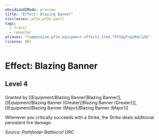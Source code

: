 ```yaml
---
obsidianUIMode: preview
title: "Effect: Blazing Banner"
cssclasses: pf2e,pf2e-spell
tags:
  - trait/
  - remaster
aliases: "Compendium.pf2e.equipment-effects.Item.7FPIQyPcq2R4L1ZQ"
license: ORC
---
```

# Effect: Blazing Banner
## Level 4
### 






Granted by [[Equipment/Blazing Banner|Blazing Banner]], [[Equipment/Blazing Banner (Greater)|Blazing Banner (Greater)]], [[Equipment/Blazing Banner (Major)|Blazing Banner (Major)]]

Whenever you critically succeeds with a Strike, the Strike deals additional persistent fire damage.

*Source: Pathfinder Battlecry!*
*ORC*